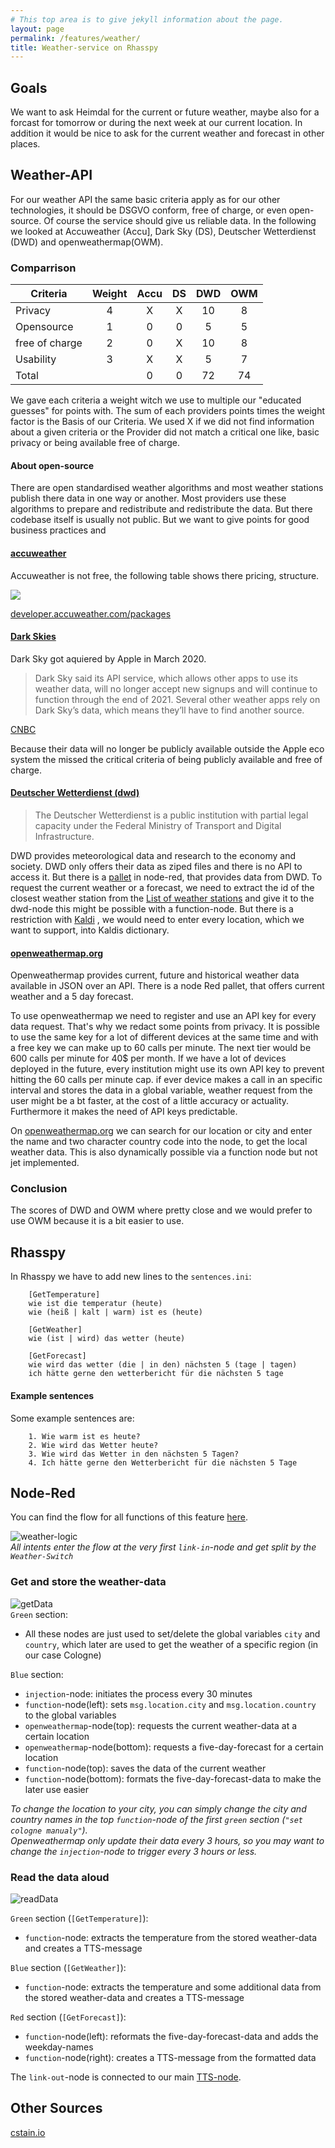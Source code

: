 ```yaml
---
# This top area is to give jekyll information about the page.
layout: page
permalink: /features/weather/
title: Weather-service on Rhasspy
---
```


## Goals

We want to ask Heimdal for the current or future weather, maybe also for a forcast for tomorrow or during the next week 
at our current location. In addition it would be nice to ask for the current weather and forecast in other places.

## Weather-API
For our weather API the same basic criteria apply as for our other technologies, it should be DSGVO conform, free of charge,
or even open-source. Of course the service should give us reliable data. In the following we looked at Accuweather (Accu], Dark Sky (DS),
Deutscher Wetterdienst (DWD) and openweathermap(OWM).

### Comparrison

| Criteria      |Weight | Accu  | DS    | DWD   | OWM   |
|---------------|:-----:|:-----:|:-----:|:-----:|:-----:|       
| Privacy       | 4     | X     | X     | 10    | 8     |
| Opensource    | 1     | 0     | 0     | 5     | 5     |
| free of charge| 2     | 0     | X     | 10    | 8     |
| Usability     | 3     | X     | X     | 5     | 7     |
| Total         |       | 0     | 0     | 72    | 74    |

We gave each criteria a weight witch we use to multiple our "educated guesses" for points with. The sum of each providers
points times the weight factor is the Basis of our Criteria. We used X if we did not find information about a given criteria
or the Provider did not match a critical one like, basic privacy or being available free of charge.

#### About open-source

There are open standardised weather algorithms and most weather stations publish there data in one way or another. Most 
providers use these algorithms to prepare and redistribute and redistribute the data. But there codebase itself is usually not 
public. But we want to give points for good business practices and  

#### [accuweather](https://www.accuweather.com/)

Accuweather is not free, the following table shows there pricing, structure.

![](./../../assets/accuweather-pricing.png)

[developer.accuweather.com/packages](https://developer.accuweather.com/packages)

#### [Dark Skies](https://darksky.net)

Dark Sky got aquiered by Apple in March 2020.

> Dark Sky said its API service, which allows other apps to use its weather data, will no longer accept new signups and 
> will continue to function through the end of 2021. Several other weather apps rely on Dark Sky’s data, which means 
> they’ll have to find another source.

[CNBC](https://www.cnbc.com/2020/03/31/apple-buys-popular-weather-app-dark-sky.html)

Because their data will no longer be publicly available outside the Apple eco system the missed the critical criteria of
being publicly available and free of charge.

#### [Deutscher Wetterdienst (dwd)](https://www.dwd.de/DE/derdwd/derdwd_node.html)

> The Deutscher Wetterdienst is a public institution with partial legal capacity under the Federal Ministry of Transport
> and Digital Infrastructure.

DWD provides meteorological data and research to the economy and society.
DWD only offers their data as ziped files and there is no API to access it. But there is a
[pallet](https://flows.nodered.org/node/node-red-contrib-dwd-local-weather) in node-red, that provides
data from DWD. To request the current weather or a forecast, we need to extract the id of the closest weather station from
the [List of weather stations](https://www.dwd.de/DE/leistungen/met_verfahren_mosmix/mosmix_stationskatalog.cfg?view=nasPublication&nn=16102)
and give it to the dwd-node this might be possible with a function-node. But there is a restriction with 
[Kaldi](../tech-stack/kaldi.md)
, we would need to enter every location, which we want to support, into Kaldis dictionary.

#### [openweathermap.org](https://openweathermap.org/)

Openweathermap provides current, future and historical weather data available in JSON over an API. There is a node Red
pallet, that offers current weather and a 5 day forecast.

To use openweathermap we need to register and use an API key for every data request. That's why we redact some points from
privacy. It is possible to use the same key for a lot of different devices at the same time and with a free key we can
 make up to 60 calls per minute. The next tier would be 600 calls per minute for 40$ per month. If we have a lot of devices
 deployed in the future, every institution might use its own API key to prevent hitting the 60 calls per minute cap.
 if ever device makes a call in an specific interval and stores the data in a global variable, weather request from the
 user might be a bt faster, at the cost of a little accuracy or actuality. Furthermore it makes the need of API keys
 predictable.

On [openweathermap.org](https://openweathermap.org/find?q=) we can search for our location or city and enter the name and
two character country code into the node, to get the local weather data. This is also dynamically possible via a function node
but not jet implemented.

### Conclusion

The scores of DWD and OWM where pretty close and we would prefer to use OWM because it is a bit easier to use.





## Rhasspy
In Rhasspy we have to add new lines to the `sentences.ini`:
```textmate
    [GetTemperature]
    wie ist die temperatur (heute)
    wie (heiß | kalt | warm) ist es (heute)
    
    [GetWeather]
    wie (ist | wird) das wetter (heute)
    
    [GetForecast]
    wie wird das wetter (die | in den) nächsten 5 (tage | tagen)
    ich hätte gerne den wetterbericht für die nächsten 5 tage
```

#### Example sentences
Some example sentences are:
```textmate
    1. Wie warm ist es heute?
    2. Wie wird das Wetter heute?
    3. Wie wird das Wetter in den nächsten 5 Tagen?
    4. Ich hätte gerne den Wetterbericht für die nächsten 5 Tage
```
## Node-Red

You can find the flow for all functions of this feature [here](https://github.com/th-koeln-intia/ip-sprachassistent-team2/blob/master/node-red/weather.json).  

![weather-logic](../../assets/Node-Red/Epics/Weather/Weather.png)  
*All intents enter the flow at the very first `link-in`-node and get split by the `Weather-Switch`*

### Get and store the weather-data
![getData](../../assets/Node-Red/Epics/Weather/getData.png)  
`Green` section:  
- All these nodes are just used to set/delete the global variables `city` and `country`, which later are used to get the weather of a specific region (in our case Cologne)  
  
`Blue` section:
- `injection`-node: initiates the process every 30 minutes
- `function`-node(left): sets `msg.location.city` and `msg.location.country` to the global variables
- `openweathermap`-node(top): requests the current weather-data at a certain location
- `openweathermap`-node(bottom): requests a five-day-forecast for a certain location
- `function`-node(top): saves the data of the current weather 
- `function`-node(bottom): formats the five-day-forecast-data to make the later use easier

*To change the location to your city, you can simply change the city and country names in the top `function`-node of the first `green` section (`"set cologne manualy"`).  
Openweathermap only update their data every 3 hours, so you may want to change the `injection`-node to trigger every 3 hours or less.*

### Read the data aloud
![readData](../../assets/Node-Red/Epics/Weather/readData.png)  

`Green` section (`[GetTemperature]`):
-  `function`-node: extracts the temperature from the stored weather-data and creates a TTS-message

`Blue` section (`[GetWeather]`):  
-  `function`-node: extracts the temperature and some additional data from the stored weather-data and creates a TTS-message 

`Red` section (`[GetForecast]`):
- `function`-node(left): reformats the five-day-forecast-data and adds the weekday-names
- `function`-node(right): creates a TTS-message from the formatted data

The `link-out`-node is connected to our main [TTS-node](./../tech-stack/hermesmqtt.md#tts).

## Other Sources

[cstain.io](https://cstan.io/?p=12097&lang=en)